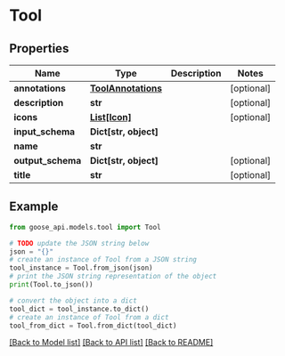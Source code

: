 # Tool


## Properties

Name | Type | Description | Notes
------------ | ------------- | ------------- | -------------
**annotations** | [**ToolAnnotations**](ToolAnnotations.md) |  | [optional] 
**description** | **str** |  | [optional] 
**icons** | [**List[Icon]**](Icon.md) |  | [optional] 
**input_schema** | **Dict[str, object]** |  | 
**name** | **str** |  | 
**output_schema** | **Dict[str, object]** |  | [optional] 
**title** | **str** |  | [optional] 

## Example

```python
from goose_api.models.tool import Tool

# TODO update the JSON string below
json = "{}"
# create an instance of Tool from a JSON string
tool_instance = Tool.from_json(json)
# print the JSON string representation of the object
print(Tool.to_json())

# convert the object into a dict
tool_dict = tool_instance.to_dict()
# create an instance of Tool from a dict
tool_from_dict = Tool.from_dict(tool_dict)
```
[[Back to Model list]](../README.md#documentation-for-models) [[Back to API list]](../README.md#documentation-for-api-endpoints) [[Back to README]](../README.md)


